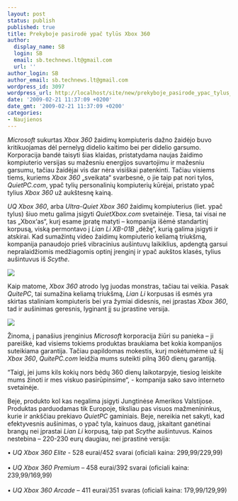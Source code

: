 ```yaml
---
layout: post
status: publish
published: true
title: Prekyboje pasirodė ypač tylūs Xbox 360
author:
  display_name: SB
  login: SB
  email: sb.technews.lt@gmail.com
  url: ''
author_login: SB
author_email: sb.technews.lt@gmail.com
wordpress_id: 3097
wordpress_url: http://localhost/site/new/prekyboje_pasirode_ypac_tylus_xbox_360/
date: '2009-02-21 11:37:09 +0200'
date_gmt: '2009-02-21 11:37:09 +0200'
categories:
- Naujienos
---
```

<p><i>Microsoft</i> sukurtas <i>Xbox 360</i> žaidimų kompiuteris dažno žaidėjo buvo kritikuojamas dėl pernelyg didelio kaitimo bei per didelio garsumo. Korporacija bandė taisyti šias klaidas, pristatydama naujas žaidimo kompiuterio versijas su mažesniu energijos suvartojimu ir mažesniu garsumu, tačiau žaidėjai vis dar nėra visiškai patenkinti. Tačiau visiems tiems, kuriems <i>Xbox 360</i> „sveikata“ svarbesnė, o jie taip pat nori tylos, <i>QuietPC.com</i>, ypač tylių personalinių kompiuterių kūrėjai, pristato ypač tylius <i>Xbox 360</i> už aukštesnę kainą.</p>
<p><i>UQ Xbox 360</i>, arba <i>Ultra-Quiet Xbox 360</i> žaidimų kompiuterius (liet. ypač tylus) šiuo metu galima įsigyti <i>QuietXbox.com</i> svetainėje. Tiesa, tai visai ne tas „Xbox‘as“, kurį esame įpratę matyti – kompanija išėmė standartinį korpusą, viską permontavo į <i>Lian Li XB-01B</i> „dėžę“, kurią galima įsigyti ir atskirai. Kad sumažintų video žaidimų kompiuterio keliamą triukšmą, kompanija panaudojo prieš vibracinius aušintuvų laikiklius, apdengtą garsui nepralaidžiomis medžiagomis optinį įrenginį ir ypač aukštos klasės, tylius aušintuvus iš <i>Scythe</i>.</p>
<p><img src="http://www.part.lt/img/1c68fc94d1e3976ef363e473e95bb93f881.jpg" /></p>
<p>Kaip matome, <i>Xbox 360</i> atrodo lyg juodas monstras, tačiau tai veikia. Pasak <i>QuitePC</i>, tai sumažina keliamą triukšmą, <i>Lian Li</i> korpusas iš esmės yra skirtas staliniam kompiuteris bei yra žymiai didesnis, nei įprastas <i>Xbox 360</i>, tad ir aušinimas geresnis, lyginant jį su įprastine versija.</p>
<p><img src="http://www.part.lt/img/1119cd8ff208d893e9d95e3c1799fd30703.jpg" /></p>
<p>Žinoma, į panašius įrenginius <i>Microsoft</i> korporacija žiūri su panieka – ji pareiškė, kad visiems tokiems produktas braukiama bet kokia kompanijos suteikiama garantija. Tačiau papildomas mokestis, kurį mokėtumėme už šį <i>Xbox 360</i>, <i>QuitePC.com</i> leidžia mums suteikti pilną 360 dienų garantiją.</p>
<p>“Taigi, jei jums kils kokių nors bėdų 360 dienų laikotarpyje, tiesiog leiskite mums žinoti ir mes viskuo pasirūpinsime“, - kompanija sako savo interneto svetainėje.</p>
<p>Beje, produkto kol kas negalima įsigyti Jungtinėse Amerikos Valstijose. Produktas parduodamas tik Europoje, tiksliau pas visuos mažmenininkus, kurie ir ankščiau prekiavo <i>QuietPC</i> gaminiais. Beje, nereikia net sakyti, kad efektyvesnis aušinimas, o ypač tyla, kainuos daug, įskaitant ganėtinai brangų nei įprastai <i>Lian Li</i> korpusą, taip pat <i>Scythe</i> aušintuvus. Kainos nestebina – 220-230 eurų daugiau, nei įprastinė versija:</p>
<p>• <i>UQ Xbox 360 Elite</i> - 528 eurai/452 svarai (oficiali kaina: 299,99/229,99)<br />
<br />• <i>UQ Xbox 360 Premium</i> – 458 eurai/392 svarai (oficiali kaina: 239,99/169,99)<br />
<br />• <i>UQ Xbox 360 Arcade</i> – 411 eurai/351 svaras (oficiali kaina: 179,99/129,99)</p>
